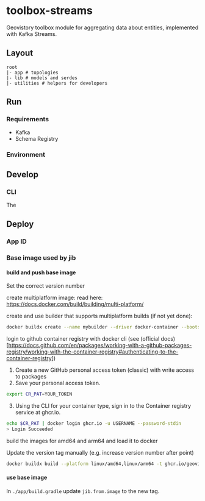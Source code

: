 # toolbox-streams
Geovistory toolbox module for aggregating data about entities, implemented with Kafka Streams.

## Layout
```
root
|- app # topologies
|- lib # models and serdes
|- utilities # helpers for developers
```


## Run
### Requirements

- Kafka
- Schema Registry

### Environment

## Develop

### CLI
The

## Deploy

### App ID


### Base image used by jib

#### build and push base image

Set the correct version number

create multiplatform image:
read here: https://docs.docker.com/build/building/multi-platform/

create and use builder that supports multiplatform builds (if not yet done):
```bash
docker buildx create --name mybuilder --driver docker-container --bootstrap --use
```

login to github container registry with docker cli (see (official docs)[https://docs.github.com/en/packages/working-with-a-github-packages-registry/working-with-the-container-registry#authenticating-to-the-container-registry])

1. Create a new GitHub personal access token (classic) with write access to packages
2. Save your personal access token.
```bash
export CR_PAT=YOUR_TOKEN
```
3. Using the CLI for your container type, sign in to the Container registry service at ghcr.io.
```bash
echo $CR_PAT | docker login ghcr.io -u USERNAME --password-stdin
> Login Succeeded
```

build the images for amd64 and arm64 and load it to docker

Update the version tag manually (e.g. increase version number after point)
```bash
docker buildx build --platform linux/amd64,linux/arm64 -t ghcr.io/geovistory/kafka-streams-base:0.2 . --load
```

#### use base image

In `./app/build.gradle` update `jib.from.image` to the new tag.





